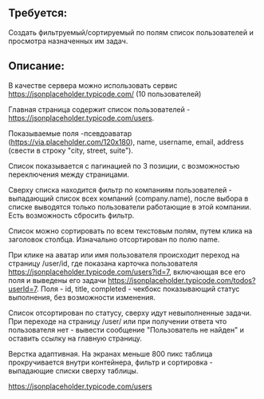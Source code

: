 ## Требуется:
Создать фильтруемый/сортируемый по полям список пользователей и просмотра назначенных им задач.
## Описание:
В качестве сервера можно использовать сервис https://jsonplaceholder.typicode.com/ (10 пользователей)

Главная страница содержит список пользователей - https://jsonplaceholder.typicode.com/users.

Показываемые поля -псевдоаватар (https://via.placeholder.com/120x180), name, username, email, address (свести в строку "city, street, suite").

Список показывается с пагинацией по 3 позиции, с возможностью переключения между страницами.

Сверху списка находится фильтр по компаниям пользователей - выпадающий список всех компаний (company.name), после выбора в списке выводятся только пользователи работающие в этой компании. Есть возможность сбросить фильтр.

Список можно сортировать по всем текстовым полям, путем клика на заголовок столбца. Изначально отсортирован по полю name.

При клике на аватар или имя пользователя происходит переход на страницу /user/id, где показана карточка пользователя https://jsonplaceholder.typicode.com/users?id=7, включающая все его поля и выведены его задачи https://jsonplaceholder.typicode.com/todos?userId=7. Поля - id, title, completed - чекбокс показывающий статус выполнения, без возможности изменения.

Список отсортирован по статусу, сверху идут невыполненные задачи.
При переходе на страницу /user/ или при получении ответа что пользователя нет - вывести сообщение "Пользователь не найден" и оставить ссылку на главную страницу.

Верстка адаптивная. На экранах меньше 800 пикс таблица прокручивается внутри контейнера, фильтр и сортировка - выпадающие списки сверху таблицы.

https://jsonplaceholder.typicode.com/users
